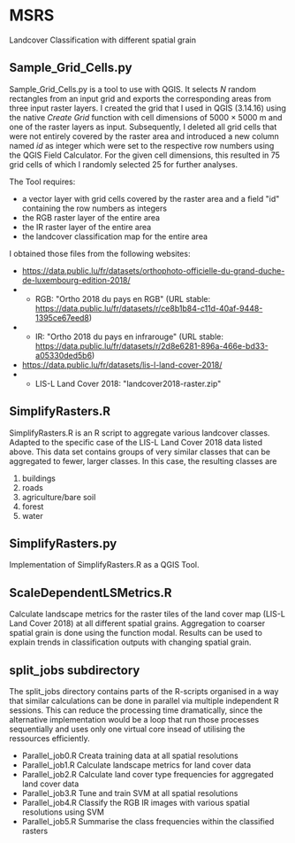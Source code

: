 # MSRS
Landcover Classification with different spatial grain

## Sample_Grid_Cells.py
Sample_Grid_Cells.py is a tool to use with QGIS. It selects *N* random rectangles from an input grid and exports the corresponding areas from three input raster layers. I created the grid that I used in QGIS (3.14.16) using the native *Create Grid* function with cell dimensions of 5000 × 5000 m and one of the raster layers as input. Subsequently, I deleted all grid cells that were not entirely covered by the raster area and introduced a new column named *id* as integer which were set to the respective row numbers using the QGIS Field Calculator. For the given cell dimensions, this resulted in 75 grid cells of which I randomly selected 25 for further analyses.

The Tool requires:
- a vector layer with grid cells covered by the raster area and a field "id" containing the row numbers as integers
- the RGB raster layer of the entire area
- the IR raster layer of the entire area
- the landcover classification map for the entire area

I obtained those files from the following websites:
- https://data.public.lu/fr/datasets/orthophoto-officielle-du-grand-duche-de-luxembourg-edition-2018/
- - RGB: "Ortho 2018 du pays en RGB" (URL stable: https://data.public.lu/fr/datasets/r/ce8b1b84-c11d-40af-9448-1395ce67eed8)
- - IR: "Ortho 2018 du pays en infrarouge" (URL stable: https://data.public.lu/fr/datasets/r/2d8e6281-896a-466e-bd33-a05330ded5b6)
- https://data.public.lu/fr/datasets/lis-l-land-cover-2018/
- - LIS-L Land Cover 2018: "landcover2018-raster.zip"

## SimplifyRasters.R
SimplifyRasters.R is an R script to aggregate various landcover classes. Adapted to the specific case of the LIS-L Land Cover 2018 data listed above. This data set contains groups of very similar classes that can be aggregated to fewer, larger classes. In this case, the resulting classes are
1) buildings
2) roads
3) agriculture/bare soil
4) forest
5) water


## SimplifyRasters.py
Implementation of SimplifyRasters.R as a QGIS Tool.

## ScaleDependentLSMetrics.R
Calculate landscape metrics for the raster tiles of the land cover map (LIS-L Land Cover 2018) at all different spatial grains. Aggregation to coarser spatial grain is done using the function modal. Results can be used to explain trends in classification outputs with changing spatial grain.

## split_jobs subdirectory
The split_jobs directory contains parts of the R-scripts organised in a way that similar calculations can be done in parallel via multiple independent R sessions. This can reduce the processing time dramatically, since the alternative implementation would be a loop that run those processes sequentially and uses only one virtual core insead of utilising the ressources efficiently.
- Parallel_job0.R Creata training data at all spatial resolutions
- Parallel_job1.R Calculate landscape metrics for land cover data
- Parallel_job2.R Calculate land cover type frequencies for aggregated land cover data
- Parallel_job3.R Tune and train SVM at all spatial resolutions
- Parallel_job4.R Classify the RGB IR images with various spatial resolutions using SVM
- Parallel_job5.R Summarise the class frequencies within the classified rasters
